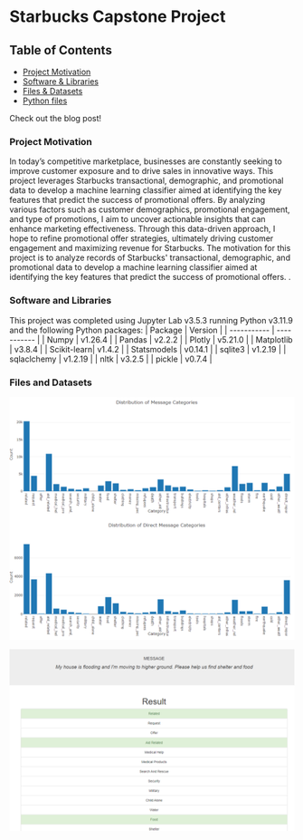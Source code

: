 # Starbucks Capstone Project

## Table of Contents
 * [Project Motivation](#project-motivation)
 * [Software & Libraries](#software-and-libraries)
 * [Files & Datasets](#files-and-datasets)
 * [Python files](#python-files)

Check out the blog post!

### Project Motivation
In today’s competitive marketplace, businesses are constantly seeking to improve customer exposure and to drive sales in innovative ways. This project leverages Starbucks transactional, demographic, and promotional data to develop a machine learning classifier aimed at identifying the key features that predict the success of promotional offers. By analyzing various factors such as customer demographics, promotional engagement, and type of promotions, I aim to uncover actionable insights that can enhance marketing effectiveness. Through this data-driven approach, I hope to refine promotional offer strategies, ultimately driving customer engagement and maximizing revenue for Starbucks.
The motivation for this project is to analyze records of Starbucks' transactional, demographic, and promotional data to develop a machine learning classifier aimed at identifying the key features that predict the success of promotional offers. .

### Software and Libraries

This project was completed using Jupyter Lab v3.5.3 running Python v3.11.9 and the following Python packages:
| Package     |   Version   |
| ----------- | ----------- |
| Numpy       |   v1.26.4   |
| Pandas      |   v2.2.2    |
| Plotly      |   v5.21.0   |
| Matplotlib  |   v3.8.4    |
| Scikit-learn|   v1.4.2    |
| Statsmodels |    v0.14.1  |
| sqlite3     | v1.2.19 |
| sqlaclchemy | v1.2.19 |
| nltk        | v3.2.5 |
| pickle      | v0.7.4 |



### Files and Datasets

![Page1](/Project-2/images/Page_1.png)


![Page2](/Project-2/images/Page_2.png)
